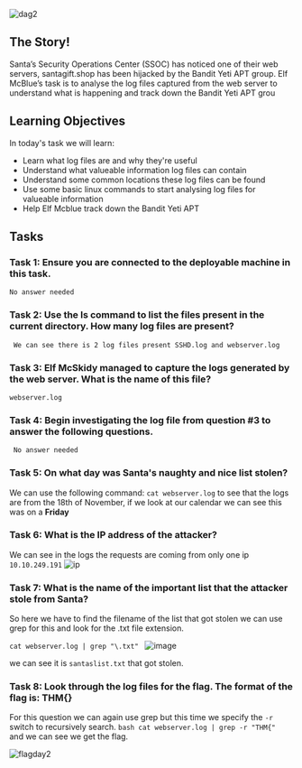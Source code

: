 ![dag2](https://user-images.githubusercontent.com/84150540/207583360-5f029d78-4b23-4fb7-a4bd-1a289b329071.png)

## The Story!


Santa’s Security Operations Center (SSOC) has noticed one of their web servers, santagift.shop has been hijacked by the Bandit Yeti APT group. Elf McBlue’s task is to analyse the log files captured from the web server to understand what is happening and track down the Bandit Yeti APT grou

## Learning Objectives
In today's task we will learn:
- Learn what log files are and why they're useful
- Understand what valueable information log files can contain
- Understand some common locations these log files can be found
- Use some basic linux commands to start analysing log files for valueable information
- Help Elf Mcblue track down the Bandit Yeti APT

## Tasks

### Task 1: Ensure you are connected to the deployable machine in this task.
``` No answer needed ```
### Task 2: Use the ls command to list the files present in the current directory. How many log files are present?
``` We can see there is 2 log files present SSHD.log and webserver.log```
### Task 3: Elf McSkidy managed to capture the logs generated by the web server. What is the name of this file?
```webserver.log```
### Task 4: Begin investigating the log file from question #3 to answer the following questions.
``` No answer needed```
### Task 5: On what day was Santa's naughty and nice list stolen?
We can use the following command: ```cat webserver.log``` to see that the logs are from the 18th of November, if we look at our calendar we can see this was on a **Friday**
### Task 6: What is the IP address of the attacker?
We can see in the logs the requests are coming from only one ip ```10.10.249.191```
![ip](https://user-images.githubusercontent.com/84150540/207566495-c37dff4f-0991-4e34-85c3-3cd8653e00b1.png)

### Task 7: What is the name of the important list that the attacker stole from Santa?
So here we have to find the filename of the list that got stolen we can use grep for this and look for the .txt file extension.

```cat webserver.log | grep "\.txt" ```
![image](https://user-images.githubusercontent.com/84150540/207569496-b5098afd-2426-4035-944b-9804284f8784.png)

we can see it is ```santaslist.txt``` that got stolen.


### Task 8: Look through the log files for the flag. The format of the flag is: THM{}

For this question we can again use grep but this time we specify the ``` -r ``` switch to recursively search.
```bash cat webserver.log | grep -r "THM{" ```
and we can see we get the flag.

![flagday2](https://user-images.githubusercontent.com/84150540/207570528-c2fed3df-d7ac-4e70-a1eb-a9b4aaaafdf1.png)

